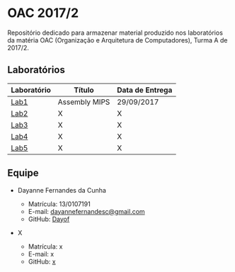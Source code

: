 # OAC 2017/2

Repositório dedicado para armazenar material produzido nos laboratórios da matéria OAC (Organização e Arquitetura de Computadores), Turma A de 2017/2.

## Laboratórios

| Laboratório  | Título        | Data de Entrega |
| ------------ | ------------- | --------------- |
| [Lab1](Lab1) | Assembly MIPS | 29/09/2017      |
| [Lab2](Lab2) | X             | X               |
| [Lab3](Lab3) | X             | X               |
| [Lab4](Lab4) | X             | X               |
| [Lab5](Lab5) | X             | X               |

## Equipe

- Dayanne Fernandes da Cunha
  - Matrícula: 13/0107191
  - E-mail: dayannefernandesc@gmail.com
  - GitHub: [Dayof](https://github.com/Dayof)

- X
  - Matrícula: x
  - E-mail: x
  - GitHub: [x](https://github.com/x)
